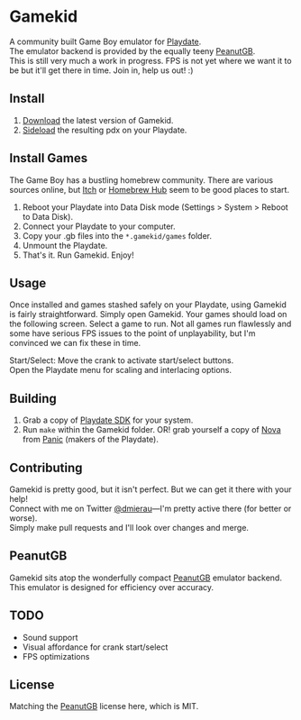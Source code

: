 # Gamekid
A community built Game Boy emulator for [Playdate](https://play.date).  
The emulator backend is provided by the equally teeny [PeanutGB](https://github.com/deltabeard/Peanut-GB).  
This is still very much a work in progress. FPS is not yet where we want it to be but it'll get there in time. Join in, help us out! :)

## Install
1. [Download](https://github.com/mierau/gamekid/releases/) the latest version of Gamekid.
2. [Sideload](https://play.date/account/sideload/) the resulting pdx on your Playdate.

## Install Games
The Game Boy has a bustling homebrew community. There are various sources online, but [Itch](https://itch.io/games/tag-gameboy/tag-homebrew) or [Homebrew Hub](https://gbhh.avivace.com/games) seem to be good places to start.
1. Reboot your Playdate into Data Disk mode (Settings > System > Reboot to Data Disk).
2. Connect your Playdate to your computer.
3. Copy your .gb files into the `*.gamekid/games` folder.
4. Unmount the Playdate.
5. That's it. Run Gamekid. Enjoy!

## Usage
Once installed and games stashed safely on your Playdate, using Gamekid is fairly straightforward. Simply open Gamekid.
Your games should load on the following screen. Select a game to run. Not all games run flawlessly and some have serious
FPS issues to the point of unplayability, but I'm convinced we can fix these in time.

Start/Select: Move the crank to activate start/select buttons.  
Open the Playdate menu for scaling and interlacing options.

## Building
1. Grab a copy of [Playdate SDK](https://play.date/dev/) for your system.
2. Run `make` within the Gamekid folder. OR! grab yourself a copy of [Nova](https://nova.app) from [Panic](https://panic.com) (makers of the Playdate).

## Contributing
Gamekid is pretty good, but it isn't perfect. But we can get it there with your help!  
Connect with me on Twitter [@dmierau](https://twitter.com/dmierau)—I'm pretty active there (for better or worse).  
Simply make pull requests and I'll look over changes and merge.

## PeanutGB
Gamekid sits atop the wonderfully compact [PeanutGB](https://github.com/deltabeard/Peanut-GB) emulator backend. This emulator is designed for efficiency over accuracy.

## TODO
- Sound support
- Visual affordance for crank start/select
- FPS optimizations

## License
Matching the [PeanutGB](https://github.com/deltabeard/Peanut-GB) license here, which is MIT.